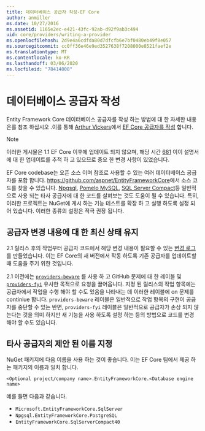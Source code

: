 ```yaml
---
title: 데이터베이스 공급자 작성-EF Core
author: anmiller
ms.date: 10/27/2016
ms.assetid: 1165e2ec-e421-43fc-92ab-d92f9ab3c494
uid: core/providers/writing-a-provider
ms.openlocfilehash: 2d9e4a6cdfda80d7dfcfb6e7bf0480eb49f8e057
ms.sourcegitcommit: cc0ff36e46e9ed3527638f7208000e8521faef2e
ms.translationtype: MT
ms.contentlocale: ko-KR
ms.lasthandoff: 03/06/2020
ms.locfileid: "78414808"
---
```

# <a name="writing-a-database-provider"></a>데이터베이스 공급자 작성

Entity Framework Core 데이터베이스 공급자를 작성 하는 방법에 대 한 자세한 내용은를 참조 하십시오 .이를 통해 [Arthur Vickers](https://github.com/ajcvickers)에서 [EF Core 공급자를 작성](https://blog.oneunicorn.com/2016/11/11/so-you-want-to-write-an-ef-core-provider/) 합니다.

> [!NOTE]
> 이러한 게시물은 1.1 EF Core 이후에 업데이트 되지 않으며, 해당 시간 [681](https://github.com/dotnet/EntityFramework.Docs/issues/681) 이이 설명서에 대 한 업데이트를 추적 하 고 있으므로 중요 한 변경 사항이 있었습니다.

EF Core codebase는 오픈 소스 이며 참조로 사용할 수 있는 여러 데이터베이스 공급자를 포함 합니다. <https://github.com/aspnet/EntityFrameworkCore>에서 소스 코드를 찾을 수 있습니다. [Npgsql](https://github.com/npgsql/Npgsql.EntityFrameworkCore.PostgreSQL), [Pomelo MySQL](https://github.com/PomeloFoundation/Pomelo.EntityFrameworkCore.MySql), [SQL Server Compact](https://github.com/ErikEJ/EntityFramework.SqlServerCompact)등 일반적으로 사용 되는 타사 공급자에 대 한 코드를 살펴보는 것도 도움이 될 수 있습니다. 특히, 이러한 프로젝트는 NuGet에 게시 하는 기능 테스트를 확장 하 고 실행 하도록 설정 되어 있습니다. 이러한 종류의 설정은 적극 권장 됩니다.

## <a name="keeping-up-to-date-with-provider-changes"></a>공급자 변경 내용에 대 한 최신 상태 유지

2\.1 릴리스 후의 작업부터 공급자 코드에서 해당 변경 내용이 필요할 수 있는 [변경 로그](provider-log.md) 를 만들었습니다. 이는 EF Core의 새 버전에서 작동 하도록 기존 공급자를 업데이트할 때 도움을 주기 위한 것입니다.

2\.1 이전에는 [`providers-beware`](https://github.com/aspnet/EntityFrameworkCore/labels/providers-beware) 를 사용 하 고 GitHub 문제에 대 한 레이블 및 [`providers-fyi`](https://github.com/aspnet/EntityFrameworkCore/labels/providers-fyi) 유사한 목적으로 요청을 끌어옵니다. 지정 된 릴리스의 작업 항목에는 공급자에서 작업을 수행 해야 할 수도 있음을 나타내는 데 이러한 레이블에 on 문제를 continiue 합니다. `providers-beware` 레이블은 일반적으로 작업 항목의 구현이 공급자를 중단할 수 있는 반면, `providers-fyi` 레이블은 일반적으로 공급자가 손상 되지 않는다는 것을 의미 하지만 새 기능을 사용 하도록 설정 하는 등의 방법으로 코드를 변경 해야 할 수도 있습니다.

## <a name="suggested-naming-of-third-party-providers"></a>타사 공급자의 제안 된 이름 지정

NuGet 패키지에 다음 이름을 사용 하는 것이 좋습니다. 이는 EF Core 팀에서 제공 하는 패키지의 이름과 일치 합니다.

`<Optional project/company name>.EntityFrameworkCore.<Database engine name>`

예를 들면 다음과 같습니다.

* `Microsoft.EntityFrameworkCore.SqlServer`
* `Npgsql.EntityFrameworkCore.PostgreSQL`
* `EntityFrameworkCore.SqlServerCompact40`
